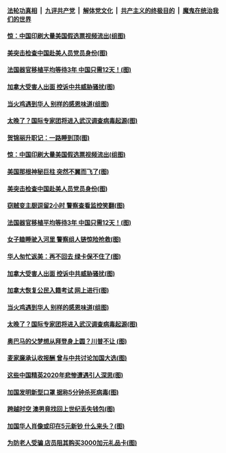 

####  [法轮功真相](../../../../basic/blob/master/README.md?t=12010502) &nbsp;|&nbsp; [九评共产党](../../../../9ping.md/blob/master/README.md?t=12010502) &nbsp;|&nbsp; [解体党文化](../../../../jtdwh.md/blob/master/README.md?t=12010502)  &nbsp;|&nbsp; [共产主义的终极目的](../../../../gczydzjmd.md/blob/master/README.md?t=12010502) &nbsp;|&nbsp; [魔鬼在统治我们的世界](../../../../mgztzwmdsj.md/blob/master/README.md?t=12010502) 

#### [惊：中国印刷大量美国假选票视频流出(组图)](../pages/p3/954253.md?t=12010502) 

#### [美突击检查中国赴美人员党员身份(图)](../pages/p3/954217.md?t=12010502) 

#### [法国器官移植平均等待3年 中国只需12天！(图)](../pages/p3/954127.md?t=12010502) 

#### [加拿大受害人出面 控诉中共威胁骚扰(图)](../pages/p3/954125.md?t=12010502) 

#### [当火鸡遇到华人 别样的感恩味道(组图)](../pages/p3/954082.md?t=12010502) 

#### [太晚了？国际专家团将进入武汉调查病毒起源(图)](../pages/p3/954001.md?t=12010502) 

#### [贺锦丽升职记：一路睡到顶(图)](../pages/p3/954252.md?t=12010502) 

#### [惊：中国印刷大量美国假选票视频流出(组图)](../pages/p3/954253.md?t=12010502) 

#### [美国那根神秘巨柱 突然不翼而飞了(图)](../pages/p3/954246.md?t=12010502) 

#### [美突击检查中国赴美人员党员身份(图)](../pages/p3/954217.md?t=12010502) 

#### [窃贼变主厨逗留2小时 警察查看监控笑翻(图)](../pages/p3/954196.md?t=12010502) 


#### [法国器官移植平均等待3年 中国只需12天！(图)](../pages/p3/954127.md?t=12010502) 

#### [女子瞌睡驶入河里 警察组人链惊险抢救(图)](../pages/p3/954130.md?t=12010502) 

#### [华人匆忙返美：再不回去 绿卡保不住了(图)](../pages/p3/954122.md?t=12010502) 

#### [加拿大受害人出面 控诉中共威胁骚扰(图)](../pages/p3/954125.md?t=12010502) 

#### [加拿大恢复公民入籍考试 网上进行(图)](../pages/p3/954124.md?t=12010502) 

#### [当火鸡遇到华人 别样的感恩味道(组图)](../pages/p3/954082.md?t=12010502) 

#### [太晚了？国际专家团将进入武汉调查病毒起源(图)](../pages/p3/954001.md?t=12010502) 

#### [奥巴马的父梦想从拜登身上圆？川普不让 (图)](../pages/p3/953497.md?t=12010502) 

#### [麦家廉承认收报酬 曾与中共讨论加国大选(图)](../pages/p3/953991.md?t=12010502) 

#### [这些中国精英2020年悲惨遭遇引人深思(图)](../pages/p3/953981.md?t=12010502) 

#### [加国发明新型口罩 据称5分钟杀死病毒(图)](../pages/p3/953973.md?t=12010502) 

#### [跨越时空 澳男竟找回上世纪丢失钱包(图)](../pages/p3/953969.md?t=12010502) 

#### [加国华人肖像或印在5元新钞 什么来头？(图)](../pages/p3/953553.md?t=12010502) 

#### [为防老人受骗 店员阻其购买3000加元礼品卡(图)](../pages/p3/953910.md?t=12010502) 

